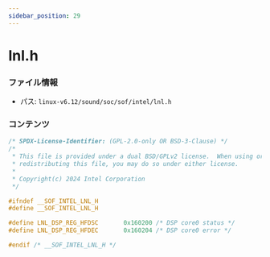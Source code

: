 ```yaml
---
sidebar_position: 29
---
```

# lnl.h

### ファイル情報

- パス: `linux-v6.12/sound/soc/sof/intel/lnl.h`

### コンテンツ

```h
/* SPDX-License-Identifier: (GPL-2.0-only OR BSD-3-Clause) */
/*
 * This file is provided under a dual BSD/GPLv2 license.  When using or
 * redistributing this file, you may do so under either license.
 *
 * Copyright(c) 2024 Intel Corporation
 */

#ifndef __SOF_INTEL_LNL_H
#define __SOF_INTEL_LNL_H

#define LNL_DSP_REG_HFDSC		0x160200 /* DSP core0 status */
#define LNL_DSP_REG_HFDEC		0x160204 /* DSP core0 error */

#endif /* __SOF_INTEL_LNL_H */

```
